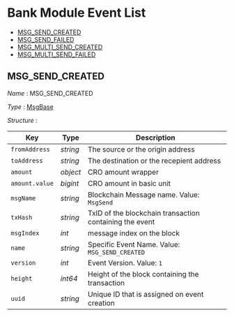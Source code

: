 # Bank Module Event List
- [MSG_SEND_CREATED](./README.md#MSG_SEND_CREATED)
- [MSG_SEND_FAILED](./README.md)
- [MSG_MULTI_SEND_CREATED](./README.md)
- [MSG_MULTI_SEND_FAILED](./README.md)


## MSG_SEND_CREATED
*Name* : MSG_SEND_CREATED

*Type* : [MsgBase](../README.md#MsgBase)

*Structure* : 

| Key            | Type     | Description                                             |
| -------------- | -------- | ------------------------------------------------------- |
| `fromAddress`  | *string* | The source or the origin address                        |
| `toAddress`    | *string* | The destination or the recepient address                |
| `amount`       | *object* | CRO amount wrapper                                      |
| `amount.value` | *bigint* | CRO amount in basic unit                                |
| `msgName`      | *string* | Blockchain Message name. Value: `MsgSend`               |
| `txHash`       | *string* | TxID of the blockchain transaction containing the event |
| `msgIndex`     | *int*    | message index on the block                              |
| `name`         | *string* | Specific Event Name. Value: `MSG_SEND_CREATED`          |
| `version`      | *int*    | Event Version. Value: `1`                               |
| `height`       | *int64*  | Height of the block containing the transaction          |
| `uuid`         | *string* | Unique ID that is assigned on event creation            |